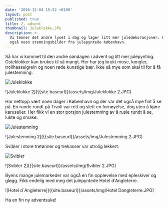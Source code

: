 ```yaml
---
date: '2016-12-04 15:52 +0100'
layout: post
published: true
title: 2. advent
thumbnail: Juleklokke.JPG
description: >-
  Vi tenner det andre lyset i dag og lager litt mer juledekorasjoner. Her er
  også noen stemningsbilder fra julepyntede København.
---
```


Så har vi kommet til den andre søndagen i advent og litt mer julepynting. Osteklokker kan brukes til så mangt. Her har jeg brukt mose, kongler, trollhasselgrein og noen røde kunstige bær. Ikke så mye som skal til for å få julestemning. 

![Juleklokke]({{site.baseurl}}/assets/img/Juleklokke.JPG)

![Juleklokke 2]({{site.baseurl}}/assets/img/Juleklokke 2.JPG)

Har nettopp vært noen dager i København og der var det også mye fint å se på. En runde rundt på Tivoli var rett og slett en fornøyelse, dog uten å kjøre karuseller. Her fikk vi en stor porsjon julestemning av å rusle rundt å se, lukte og smake. 

<!--more-->

![Julestemning]({{site.baseurl}}/assets/img/Julestemning.JPG)

![Julestemning 2]({{site.baseurl}}/assets/img/Julestemning 2.JPG)

Svibler i store tretønner og trekasser var utrolig lekkert.

![Svibler]({{site.baseurl}}/assets/img/Svibler.JPG)

![Svibler 2]({{site.baseurl}}/assets/img/Svibler 2.JPG)

Byens mange julemarkeder var også en fin opplevelse med epleskiver og gløgg. Fikk endelig med meg det julepyntede Hotel d'Angleterre.   

![Hotel d`Angleterre]({{site.baseurl}}/assets/img/Hotel Dangleterre.JPG)

Ha en fin ny adventsuke!
